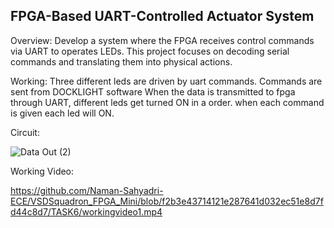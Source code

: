 ## FPGA-Based UART-Controlled Actuator System
Overview:
Develop a system where the FPGA receives control commands via UART to operates LEDs. This project focuses on decoding serial commands and translating them into physical actions.

Working:
Three different leds are driven by uart commands.
Commands are sent from DOCKLIGHT software
When the data is transmitted to fpga through UART, different leds get turned ON in a order. when each command is given each led will ON.

Circuit:

![Data Out (2)](https://github.com/user-attachments/assets/9f2334ca-fffa-4e4a-bd76-b06a40756329)

Working Video:

https://github.com/Naman-Sahyadri-ECE/VSDSquadron_FPGA_Mini/blob/f2b3e43714121e287641d032ec51e8d7fd44c8d7/TASK6/workingvideo1.mp4


